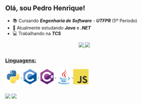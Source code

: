 ## Olá, sou Pedro Henrique!
 - 📚 Cursando ***Engenharia de Software*** - ***UTFPR*** (5º Período)
 - 🔎 Atualmente estudando ***Java*** e ***.NET***
 - 💻 Trabalhando na ***TCS***

<div align="center">
  <a href="https://github.com/phTononFerreira">
  <img height="150em" src="https://github-readme-stats.vercel.app/api?username=phTononFerreira&show_icons=true&theme=great-gatsby&include_all_commits=true&count_private=true"/>
  <img height="150em" src="https://github-readme-stats.vercel.app/api/top-langs/?username=phTononFerreira&layout=compact&langs_count=7&theme=great-gatsby"/>
</div>

 ##
 
 <h3>Linguagens:</h3>
 <div style="display: inline_block">
  <img align="center" alt="Python" height="50" width="50" src="https://raw.githubusercontent.com/devicons/devicon/master/icons/python/python-original.svg">
  <img align="center" alt="Csharp" height="50" width="50" src="https://raw.githubusercontent.com/devicons/devicon/master/icons/c/c-original.svg">
  <img align="center" alt="Csharp" height="50" width="50" src="https://raw.githubusercontent.com/devicons/devicon/master/icons/csharp/csharp-original.svg">
  <img align="center" alt="Csharp" height="50" width="50" src="https://raw.githubusercontent.com/devicons/devicon/master/icons/java/java-original.svg">
  <img align="center" alt="Csharp" height="50" width="50" src="https://raw.githubusercontent.com/devicons/devicon/master/icons/javascript/javascript-original.svg">
</div>
 
 ##
 
 <a href = "mailto:pehetofe@gmail.com"><img src="https://img.shields.io/badge/-Gmail-%23333?style=for-the-badge&logo=gmail&logoColor=white" target="_blank"></a>
 <a href = "linkedin.com/in/pedro-henrique-tonon-ferreira-28b97a230"><img src="https://img.shields.io/badge/LinkedIn-0077B5?style=for-the-badge&logo=linkedin&logoColor=white" target="_blank"></a>
